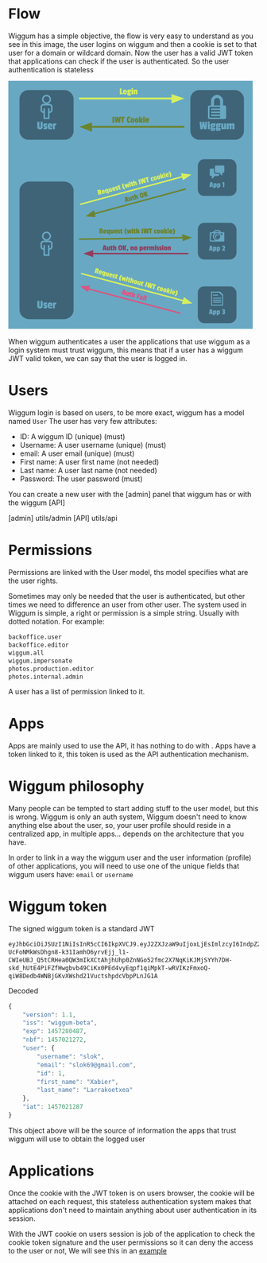 # Flow
Wiggum has a simple objective, the flow is very easy to understand as you see
in this image, the user logins on wiggum and then a cookie is set to that user
for a domain or wildcard domain. Now the user has a valid JWT token that
applications can check if the user is authenticated. So the user authentication
is stateless


![Wiggm flow](img/wiggum.png)


When wiggum authenticates a user the applications that use wiggum as a login system
must trust wiggum, this means that if a user has a wiggum JWT valid token, we can say
that the user is logged in.


# Users

Wiggum login is based on users, to be more exact, wiggum has a model named `User`
The user has very few attributes:

* ID: A wiggum ID (unique) (must)
* Username: A user username (unique) (must)
* email: A user email (unique) (must)
* First name: A user first name (not needed)
* Last name: A user last name (not needed)
* Password: The user password (must)

You can create a new user with the [admin] panel that wiggum has or with the
wiggum [API]

[admin] utils/admin
[API] utils/api

# Permissions
Permissions are linked with the User model, ths model specifies what are the user
rights.

Sometimes may only be needed that the user is authenticated, but other times we
need to difference an user from other user. The system used in Wiggum is simple,
a right or permission is a simple string. Usually with dotted notation. For example:

```
backoffice.user
backoffice.editor
wiggum.all
wiggum.impersonate
photos.production.editor
photos.internal.admin
```

A user has a list of permission linked to it.

# Apps

Apps are mainly used to use the API, it has nothing to do with . Apps have a token linked to it, this token is used as the API authentication mechanism.


# Wiggum philosophy

Many people can be tempted to start adding stuff to the user model, but this is
wrong. Wiggum is only an auth system, Wiggum doesn't need to know anything else
about the user, so, your user profile should reside in a centralized app, in
multiple apps... depends on the architecture that you have.

In order to link in a way the wiggum user and the user information (profile) of
other applications, you will need to use one of the unique fields that wiggum users
have: `email` or `username`

# Wiggum token

The signed wiggum token is a standard JWT


```
eyJhbGciOiJSUzI1NiIsInR5cCI6IkpXVCJ9.eyJ2ZXJzaW9uIjoxLjEsImlzcyI6IndpZ2d1bS1iZXRhIiwiZXhwIjoxNDU3MjgwNDg3LCJuYmYiOjE0NTcwMjEyNzIsInVzZXIiOnsidXNlcm5hbWUiOiJzbG9rIiwiZW1haWwiOiJzbG9rNjlAZ21haWwuY29tIiwiaWQiOjEsImZpcnN0X25hbWUiOiJYYWJpZXIiLCJsYXN0X25hbWUiOiJMYXJyYWtvZXR4ZWEifSwiaWF0IjoxNDU3MDIxMjg3fQ.RrU09evYLEXvMbLqSzsbA4EqCnYH4PFQy3Jlm6MRNelIam_oEVMn5qpcQHcno9RhqL4wO6BrTu6gHPfjnZzmPA6k5RX8fQE3pdN1yfwWiLJFQ4vPTcYcV2wr24xJ7Ye8H3OVdoMkhn98M1lgQ-UcFoNMkWsDhgn8-k31IamhO6yrvEjj_l1-CWIeUBJ_Q5tCRHea0QW3mIkXCtAhjhUhp0ZnNGo52fmc2X7NqKiKJMjSYYh7DH-skd_hUtE4PiFZfHwgbvb49CiKx0PEd4vyEqpf1qiMpkT-wRVIKzFmxoQ-qiW8Dedb4WNBjGKvXWshd21VuctshpdcVbpPLnJG1A
```

Decoded

```javascript
{
    "version": 1.1,
    "iss": "wiggum-beta",
    "exp": 1457280487,
    "nbf": 1457021272,
    "user": {
        "username": "slok",
        "email": "slok69@gmail.com",
        "id": 1,
        "first_name": "Xabier",
        "last_name": "Larrakoetxea"
    },
    "iat": 1457021287
}
```

This object above will be the source of information the apps that trust wiggum will
use to obtain the logged user

# Applications

Once the cookie with the JWT token is on users browser, the cookie will be
attached on each request, this stateless authentication system makes that applications
don't need to maintain anything about user authentication in its session.

With the JWT cookie on users session is job of the application to check the
cookie token signature and the user permissions so it can deny the access to the user or not,
We will see this in an [example]

[example]: example
